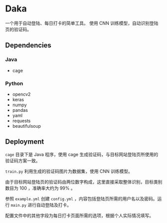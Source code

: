# Daka

一个用于自动登陆、每日打卡的简单工具。
使用 CNN 训练模型，自动识别登陆页的验证码。


## Dependencies

### Java
- cage

### Python
- opencv2
- keras
- numpy
- pandas
- yaml
- requests
- beautifulsoup


## Deployment

```cage``` 目录下是 Java 程序，使用 cage 生成验证码，与目标网站登陆页所使用的验证码方案一致。 

```train.py``` 利用生成的验证码图片为数据集，使用 CNN 训练模型。

由于目标网站登陆页的验证码由两位数字构成，这里直接采取整体识别，目标类别数目为 100 ，准确率大约为 99% 。

参照 ```example.yml``` 创建 ```config.yml``` ，内容包括登陆页所需的用户名以及密码。运行 ```main.py``` 进行自动登陆及打卡。

配置文件中的其他字段为每日打卡页面所需的选项，根据个人实际情况填写。
